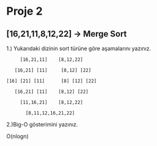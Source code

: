 # Proje 2
## [16,21,11,8,12,22] -> Merge Sort

1.) Yukarıdaki dizinin sort türüne göre aşamalarını yazınız.
```
     [16,21,11]    [8,12,22]

   [16,21] [11]     [8,12] [22]

[16] [21] [11]      [8] [12] [22]

   [16,21] [11]    [8,12] [22]

     [11,16,21]    [8,12,22]

       [8,11,12,16,21,22]
```


2.)Big-O gösterimini yazınız.

O(nlogn)